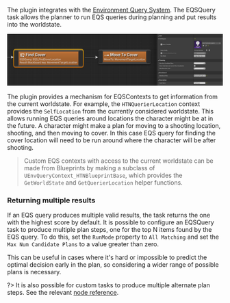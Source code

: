 
The plugin integrates with the [Environment Query System](https://docs.unrealengine.com/en-US/Engine/ArtificialIntelligence/EQS/index.html). The EQSQuery task allows the planner to run EQS queries during planning and put results into the worldstate. 

![EQSQuery node in an HTN](_media/eqsquery-node.png ':size=1200')

The plugin provides a mechanism for EQSContexts to get information from the current worldstate. For example, the `HTNQuerierLocation` context provides the `SelfLocation` from the currently considered worldstate. This allows running EQS queries around locations the character might be at in the future. A character might make a plan for moving to a shooting location, shooting, and then moving to cover. In this case EQS query for finding the cover location will need to be run around where the character will be after shooting.

> Custom EQS contexts with access to the current worldstate can be made from Blueprints by making a subclass of `UEnvQueryContext_HTNBlueprintBase`, which provides the `GetWorldState` and `GetQuerierLocation` helper functions.

### Returning multiple results

If an EQS query produces multiple valid results, the task returns the one with the highest score by default. 
It is possible to configure an EQSQuery task to produce multiple plan steps, one for the top N items found by the EQS query. To do this, set the `RunMode` property to `All Matching` and set the `Max Num Candidate Plans` to a value greater than zero.

This can be useful in cases where it's hard or impossible to predict the optimal decision early in the plan, so considering a wider range of possible plans is necessary.

?> It is also possible for custom tasks to produce multiple alternate plan steps. See the relevant [node reference](task?id=planning).